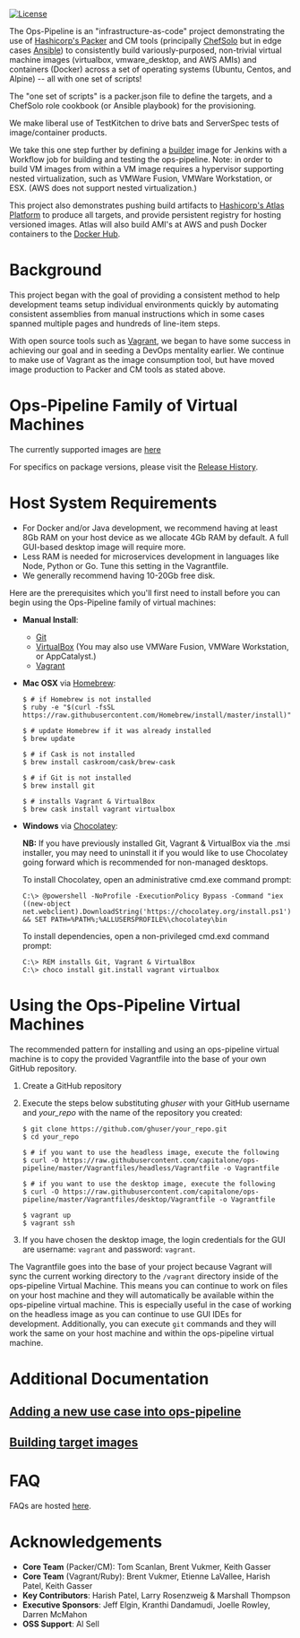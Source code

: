 [![License](https://img.shields.io/badge/license-Apache%202-blue.svg)](https://www.apache.org/licenses/LICENSE-2.0)

The Ops-Pipeline is an "infrastructure-as-code" project demonstrating the use of [Hashicorp's Packer](https://www.packer.io/)
and CM tools (principally [ChefSolo](https://docs.chef.io/chef_solo.html)
but in edge cases [Ansible](http://www.ansible.com/)) to consistently build
variously-purposed, non-trivial virtual machine images (virtualbox, vmware_desktop, and AWS AMIs) and containers
(Docker) across a set of operating systems (Ubuntu, Centos, and
Alpine) -- all with one set of scripts!

The "one set of scripts" is a packer.json file to define the targets, and
a ChefSolo role cookbook (or Ansible playbook) for the provisioning.

We make liberal use of TestKitchen to drive bats and ServerSpec tests of
image/container products.

We take this one step further by defining a [builder](https://github.com/capitalone/ops-pipeline/blob/master/Vagrantfiles/builder/Vagrantfile)
image for Jenkins with a Workflow job for building and testing the ops-pipeline.  Note: in
order to build VM images from within a VM image requires a hypervisor supporting nested virtualization,
such as VMWare Fusion, VMWare Workstation, or ESX.  (AWS does not support nested virtualization.)

This project also demonstrates pushing build artifacts to [Hashicorp's Atlas Platform](https://atlas.hashicorp.com)
to produce all targets, and provide persistent registry for hosting versioned images.  Atlas will also build AMI's at
AWS and push Docker containers to the [Docker Hub](https://hub.docker.com/).


# Background
This project began with the goal of providing a consistent method to help development teams
setup individual environments quickly by automating consistent
assemblies from manual instructions which in some cases spanned multiple pages and
hundreds of line-item steps.

With open source tools such as [Vagrant](https://www.vagrantup.com/),
we began to have some success in achieving our goal and in seeding a DevOps mentality earlier. We
continue to make use of Vagrant as the image consumption tool, but have moved image production
to Packer and CM tools as stated above.


# Ops-Pipeline Family of Virtual Machines

The currently supported images are [here](packer/README.md)

For specifics on package versions, please visit the [Release History](releases).

# Host System Requirements

 * For Docker and/or Java development, we recommend having at least 8Gb RAM on your host
    device as we allocate 4Gb RAM by default.  A full GUI-based desktop image will require more.
 * Less RAM is needed for microservices development in languages like Node, Python or Go.
    Tune this setting in the Vagrantfile.
 * We generally recommend having 10-20Gb free disk.

Here are the prerequisites which you'll first need to install before you can
begin using the Ops-Pipeline family of virtual machines:

* __Manual Install__:
  * [Git](https://git-scm.com/downloads)
  * [VirtualBox](https://www.virtualbox.org/wiki/Downloads) (You may also use VMWare Fusion, VMWare Workstation, or AppCatalyst.)
  * [Vagrant](https://www.vagrantup.com/downloads.html)
* __Mac OSX__ via [Homebrew](http://brew.sh/):
  ```
  $ # if Homebrew is not installed
  $ ruby -e "$(curl -fsSL https://raw.githubusercontent.com/Homebrew/install/master/install)"

  $ # update Homebrew if it was already installed
  $ brew update

  $ # if Cask is not installed
  $ brew install caskroom/cask/brew-cask

  $ # if Git is not installed
  $ brew install git

  $ # installs Vagrant & VirtualBox
  $ brew cask install vagrant virtualbox
  ```
* __Windows__ via [Chocolatey](https://chocolatey.org/):

  __NB:__ If you have previously installed Git, Vagrant & VirtualBox via
  the .msi installer, you may need to uninstall it if you would like to use
  Chocolatey going forward which is recommended for non-managed desktops.

  To install Chocolatey, open an administrative cmd.exe command prompt:
  ```
  C:\> @powershell -NoProfile -ExecutionPolicy Bypass -Command "iex
  ((new-object net.webclient).DownloadString('https://chocolatey.org/install.ps1'))"
  && SET PATH=%PATH%;%ALLUSERSPROFILE%\chocolatey\bin
  ```

  To install dependencies, open a non-privileged cmd.exd command prompt:
  ```
  C:\> REM installs Git, Vagrant & VirtualBox
  C:\> choco install git.install vagrant virtualbox
  ```

# Using the Ops-Pipeline Virtual Machines
The recommended pattern for installing and using an ops-pipeline virtual machine is
to copy the provided Vagrantfile into the base of your own GitHub repository.

1. Create a GitHub repository
2. Execute the steps below substituting _ghuser_ with your GitHub
   username and _your_repo_ with the name of the repository you created:

   ```
   $ git clone https://github.com/ghuser/your_repo.git
   $ cd your_repo

   $ # if you want to use the headless image, execute the following
   $ curl -O https://raw.githubusercontent.com/capitalone/ops-pipeline/master/Vagrantfiles/headless/Vagrantfile -o Vagrantfile

   $ # if you want to use the desktop image, execute the following
   $ curl -O https://raw.githubusercontent.com/capitalone/ops-pipeline/master/Vagrantfiles/desktop/Vagrantfile -o Vagrantfile

   $ vagrant up
   $ vagrant ssh
   ```
3. If you have chosen the desktop image, the login credentials for the GUI are
   username: `vagrant` and password: `vagrant`.

The Vagrantfile goes into the base of your project because Vagrant will sync the
current working directory to the `/vagrant` directory inside of the ops-pipeline
Virtual Machine.  This means you can continue to work on files on your host
machine and they will automatically be available within the ops-pipeline virtual
machine.  This is especially useful in the case of working on the headless
image as you can continue to use GUI IDEs for development.  Additionally, you
can execute `git` commands and they will work the same on your host machine and
within the ops-pipeline virtual machine.

# Additional Documentation
## [Adding a new use case into ops-pipeline](Vagrantfiles/README.md)
## [Building target images](provision/README.md)

# FAQ
FAQs are hosted [here](wiki/FAQ).

# Acknowledgements

* __Core Team__ (Packer/CM): Tom Scanlan, Brent Vukmer, Keith Gasser
* __Core Team__ (Vagrant/Ruby): Brent Vukmer, Etienne LaVallee, Harish Patel, Keith Gasser
* __Key Contributors__: Harish Patel, Larry Rosenzweig & Marshall Thompson
* __Executive Sponsors__: Jeff Elgin, Kranthi Dandamudi, Joelle Rowley, Darren McMahon
* __OSS Support__: Al Sell

